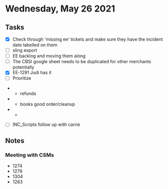 # Wednesday, May 26 2021

## Tasks
- [x] Check through 'missing ee' tickets and make sure they have the incident date labelled on them
- [ ] sling export
- [ ] EE backlog and moving them along
- [ ] The CBSI google sheet needs to be duplicated for other merchants potentially
- [x] EE-1291 Judi has it
- [ ] Prioritize
* * refunds
* * books good order/cleanup
* *
- [ ] INC_Scripts follow up with carrie 

## Notes
### Meeting with CSMs
* 1274
* 1279
* 1304
* 1283
